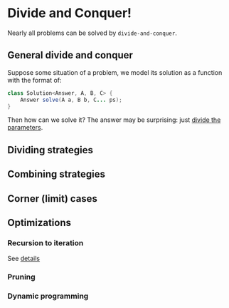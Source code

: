 # Divide and Conquer!

Nearly all problems can be solved by `divide-and-conquer`.

## General divide and conquer
Suppose some situation of a problem, we model its solution as a function with the format of:
```java
class Solution<Answer, A, B, C> {
    Answer solve(A a, B b, C... ps);
}
```
Then how can we solve it?
The answer may be surprising: just <u>divide the parameters</u>.

## Dividing strategies

## Combining strategies

## Corner (limit) cases

## Optimizations
### Recursion to iteration
See [details](./Optimization-recursion-to-iteration.md)
### Pruning
### Dynamic programming
